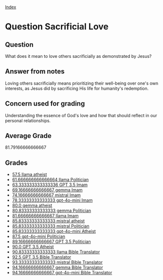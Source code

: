 
[Index](../../index.md)
# Question Sacrificial Love
## Question
What does it mean to love others sacrificially as demonstrated by Jesus?

## Answer from notes
Loving others sacrificially means prioritizing their well-being over one's own interests, as Jesus did by sacrificing His life for humanity's redemption.

## Concern used for grading
Understanding the essence of God's love and how that should reflect in our personal relationships.

## Average Grade
81.79166666666667

## Grades
 * [57.5 llama atheist](../answers/llama_atheist/Sacrificial_Love.md)
 * [61.666666666666664 llama Politician](../answers/llama_Politician/Sacrificial_Love.md)
 * [63.333333333333336 GPT 3.5 Imam](../answers/GPT_3.5_Imam/Sacrificial_Love.md)
 * [69.16666666666667 gemma Imam](../answers/gemma_Imam/Sacrificial_Love.md)
 * [74.16666666666667 mistral Imam](../answers/mistral_Imam/Sacrificial_Love.md)
 * [78.33333333333333 gpt-4o-mini Imam](../answers/gpt-4o-mini_Imam/Sacrificial_Love.md)
 * [80.0 gemma atheist](../answers/gemma_atheist/Sacrificial_Love.md)
 * [80.83333333333333 gemma Politician](../answers/gemma_Politician/Sacrificial_Love.md)
 * [81.66666666666667 llama Imam](../answers/llama_Imam/Sacrificial_Love.md)
 * [85.83333333333333 mistral atheist](../answers/mistral_atheist/Sacrificial_Love.md)
 * [85.83333333333333 mistral Politician](../answers/mistral_Politician/Sacrificial_Love.md)
 * [85.83333333333333 gpt-4o-mini Atheist](../answers/gpt-4o-mini_Atheist/Sacrificial_Love.md)
 * [87.5 gpt-4o-mini Politician](../answers/gpt-4o-mini_Politician/Sacrificial_Love.md)
 * [89.16666666666667 GPT 3.5 Politician](../answers/GPT_3.5_Politician/Sacrificial_Love.md)
 * [90.0 GPT 3.5 Atheist](../answers/GPT_3.5_Atheist/Sacrificial_Love.md)
 * [90.83333333333333 llama Bible Translator](../answers/llama_Bible_Translator/Sacrificial_Love.md)
 * [92.5 GPT 3.5 Bible Translator](../answers/GPT_3.5_Bible_Translator/Sacrificial_Love.md)
 * [93.33333333333333 mistral Bible Translator](../answers/mistral_Bible_Translator/Sacrificial_Love.md)
 * [94.16666666666667 gemma Bible Translator](../answers/gemma_Bible_Translator/Sacrificial_Love.md)
 * [94.16666666666667 gpt-4o-mini Bible Translator](../answers/gpt-4o-mini_Bible_Translator/Sacrificial_Love.md)
